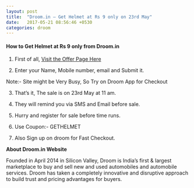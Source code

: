 ```yaml
---
layout: post
title:  "Droom.in – Get Helmet at Rs 9 only on 23rd May"
date:   2017-05-21 08:56:46 +0530
categories: droom
---
```


<h4>How to Get Helmet at Rs 9 only from Droom.in</h4>

1) First of all, [Visit the Offer Page Here](http://droom.in/get-set-helmet)

2) Enter your Name, Mobile number, email and Submit it.

Note:- Site might be Very Busy, So Try on Droom App for Checkout

3) That’s it, The sale is on 23rd May at 11 am.

4) They will remind you via SMS and Email before sale.

5) Hurry and register for sale before time runs.

6) Use Coupon:- GETHELMET

7) Also Sign up on droom for Fast Checkout.

**About Droom.in Website**

Founded in April 2014 in Silicon Valley, Droom is India’s first & largest marketplace to buy and sell new and used automobiles and automobile services. Droom has taken a completely innovative and disruptive approach to build trust and pricing advantages for buyers.
